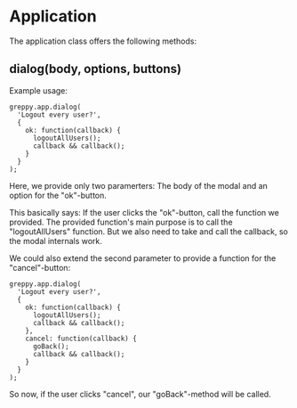 # Application

The application class offers the following methods:

## dialog(body, options, buttons)

Example usage:

    greppy.app.dialog(
      'Logout every user?',
      {
        ok: function(callback) {
          logoutAllUsers();
          callback && callback();
        }
      }
    );

Here, we provide only two paramerters: The body of the modal and an option for
the "ok"-button.

This basically says: If the user clicks the "ok"-button, call the function
we provided. The provided function's main purpose is to call the
"logoutAllUsers" function. But we also need to take and call the callback, so
the modal internals work.

We could also extend the second parameter to provide a function for the
"cancel"-button:

    greppy.app.dialog(
      'Logout every user?',
      {
        ok: function(callback) {
          logoutAllUsers();
          callback && callback();
        },
        cancel: function(callback) {
          goBack();
          callback && callback();
        }
      }
    );

So now, if the user clicks "cancel", our "goBack"-method will be called.


